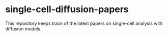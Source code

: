 # single-cell-diffusion-papers
This repository keeps track of the latest papers on single-cell analysis with diffusion models.
